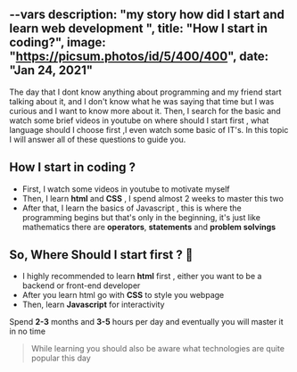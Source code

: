 --vars
description: "my story how did I start and learn web development ",
title: "How I start in coding?",
image: "https://picsum.photos/id/5/400/400",
date: "Jan 24, 2021"
--

The day that I dont know anything about programming and my friend start talking about it, and I don't know what he was saying that time but I was curious and I want to know more about it. Then, I search for the basic and watch some brief videos in youtube on where should I start first , what language should I choose first ,I even watch some basic of IT's. In this topic I will answer all of these questions to guide you.

## How I start in coding ?

- First, I watch some videos in youtube to motivate myself
- Then, I learn **html** and **CSS** , I spend almost 2 weeks to master this two
- After that, I learn the basics of Javascript , this is where the programming begins
  but that's only in the beginning, it's just like mathematics there are **operators**, **statements** and **problem solvings**

## So, Where Should I start first ? 🤔

- I highly recommended to learn **html** first , either you want to be a backend or front-end developer
- After you learn html go with **CSS** to style you webpage
- Then, learn **Javascript** for interactivity

Spend **2-3** months and **3-5** hours per day and eventually you will master it in no time

> While learning you should also be aware what technologies are quite popular this day
